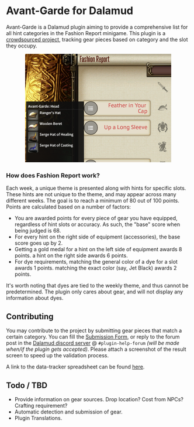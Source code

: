 # Avant-Garde for Dalamud

Avant-Garde is a Dalamud plugin aiming to provide a comprehensive list for all hint categories in the Fashion Report minigame.
This plugin is a [crowdsourced project](#contributing), tracking gear pieces based on category and the slot they occupy.

<p align="center">
    <img src="Images/image1.png" width="400">
</p>

### How does Fashion Report work?

Each week, a unique theme is presented along with hints for specific slots. These hints are not unique to the theme, and may appear across many different weeks. The goal is to reach a minimum of 80 out of 100 points. Points are calculated based on a number of factors:

-   You are awarded points for every piece of gear you have equipped, regardless of hint slots or accuracy. As such, the "base" score when being judged is 68.
-   For every hint on the right side of equipment (accessories), the base score goes up by 2.
-   Getting a gold medal for a hint on the left side of equipment awards 8 points. a hint on the right side awards 6 points.
-   For dye requirements, matching the general color of a dye for a slot awards 1 points. matching the exact color (say, Jet Black) awards 2 points.

It's worth noting that dyes are tied to the weekly theme, and thus cannot be predetermined. The plugin only cares about gear, and will not display any information about dyes.

## Contributing

You may contribute to the project by submitting gear pieces that match a certain category. You can fill the [Submission Form](https://forms.gle/hW9eFAvPm1ZkQFvG8), or reply to the forum post in the [Dalamud discord server](https://discord.gg/3NMcUV5) @ `#plugin-help-forum` _(will be made when/if the plugin gets accepted)_. Please attach a screenshot of the result screen to speed up the validation process.

A link to the data-tracker spreadsheet can be found [here](https://docs.google.com/spreadsheets/d/1b9NwL-Ba4tS0ROSy1_4HPfi7QSMQWuhXKqFSSY9Ovp4/edit?usp=sharing).

## Todo / TBD

-   Provide information on gear sources. Drop location? Cost from NPCs? Crafting requirement?
-   Automatic detection and submission of gear.
-   Plugin Translations.
